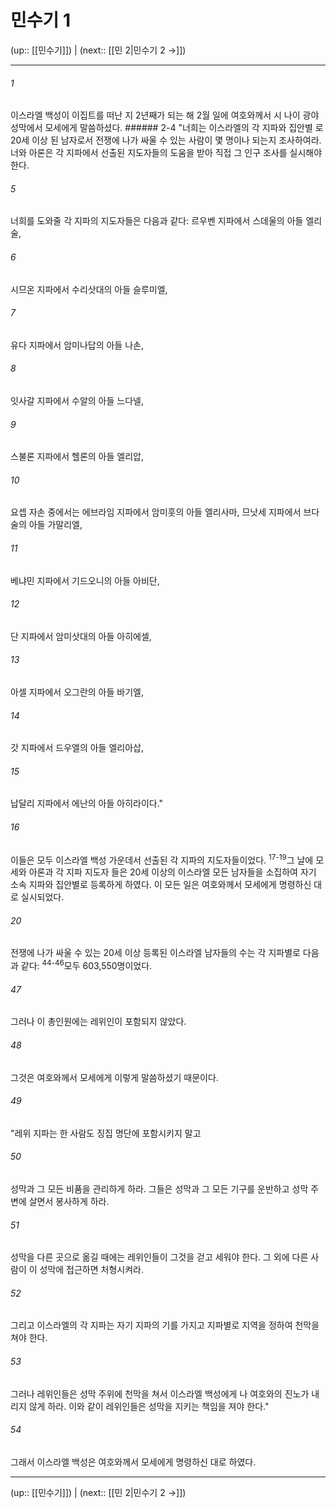 # 민수기 1

(up:: [[민수기]]) | (next:: [[민 2|민수기 2 →]])

***




###### 1 

이스라엘 백성이 이집트를 떠난 지 2년째가 되는 해 2월 일에 여호와께서 시 나이 광야 성막에서 모세에게 말씀하셨다. ###### 2-4 "너희는 이스라엘의 각 지파와 집안별 로 20세 이상 된 남자로서 전쟁에 나가 싸울 수 있는 사람이 몇 명이나 되는지 조사하여라. 너와 아론은 각 지파에서 선출된 지도자들의 도움을 받아 직접 그 인구 조사를 실시해야 한다. 



###### 5 

너희를 도와줄 각 지파의 지도자들은 다음과 같다: 르우벤 지파에서 스데울의 아들 엘리술, 



###### 6 

시므온 지파에서 수리삿대의 아들 슬루미엘, 



###### 7 

유다 지파에서 암미나답의 아들 나손, 



###### 8 

잇사갈 지파에서 수알의 아들 느다넬, 



###### 9 

스불론 지파에서 헬론의 아들 엘리압, 



###### 10 

요셉 자손 중에서는 에브라임 지파에서 암미훗의 아들 엘리사마, 므낫세 지파에서 브다술의 아들 가말리엘, 



###### 11 

베냐민 지파에서 기드오니의 아들 아비단, 



###### 12 

단 지파에서 암미삿대의 아들 아히에셀, 



###### 13 

아셀 지파에서 오그란의 아들 바기엘, 



###### 14 

갓 지파에서 드우엘의 아들 엘리아삽, 



###### 15 

납달리 지파에서 에난의 아들 아히라이다." 



###### 16 

이들은 모두 이스라엘 백성 가운데서 선출된 각 지파의 지도자들이었다. <sup class="versenum">17-19</sup>그 날에 모세와 아론과 각 지파 지도자 들은 20세 이상의 이스라엘 모든 남자들을 소집하여 자기 소속 지파와 집안별로 등록하게 하였다. 이 모든 일은 여호와께서 모세에게 명령하신 대로 실시되었다. 



###### 20 

전쟁에 나가 싸울 수 있는 20세 이상 등록된 이스라엘 남자들의 수는 각 지파별로 다음과 같다: <sup class="versenum">44-46</sup>모두 603,550명이었다. 



###### 47 

그러나 이 총인원에는 레위인이 포함되지 않았다. 



###### 48 

그것은 여호와께서 모세에게 이렇게 말씀하셨기 때문이다. 



###### 49 

"레위 지파는 한 사람도 징집 명단에 포함시키지 말고 



###### 50 

성막과 그 모든 비품을 관리하게 하라. 그들은 성막과 그 모든 기구를 운반하고 성막 주변에 살면서 봉사하게 하라. 



###### 51 

성막을 다른 곳으로 옮길 때에는 레위인들이 그것을 걷고 세워야 한다. 그 외에 다른 사람이 이 성막에 접근하면 처형시켜라. 



###### 52 

그리고 이스라엘의 각 지파는 자기 지파의 기를 가지고 지파별로 지역을 정하여 천막을 쳐야 한다. 



###### 53 

그러나 레위인들은 성막 주위에 천막을 쳐서 이스라엘 백성에게 나 여호와의 진노가 내리지 않게 하라. 이와 같이 레위인들은 성막을 지키는 책임을 져야 한다." 



###### 54 

그래서 이스라엘 백성은 여호와께서 모세에게 명령하신 대로 하였다.

***

(up:: [[민수기]]) | (next:: [[민 2|민수기 2 →]])
